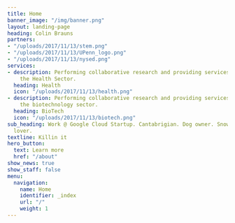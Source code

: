 ```yaml
---
title: Home
banner_image: "/img/banner.png"
layout: landing-page
heading: Colin Brauns
partners:
- "/uploads/2017/11/13/stem.png"
- "/uploads/2017/11/13/UPenn_logo.png"
- "/uploads/2017/11/13/nysed.png"
services:
- description: Performing collaborative research and providing services to support
    the Health Sector.
  heading: Health
  icon: "/uploads/2017/11/13/health.png"
- description: Performing collaborative research and providing services to support
    the biotechnology sector.
  heading: BioTech
  icon: "/uploads/2017/11/13/biotech.png"
sub_heading: Work @ Google Cloud Startup. Cantabrigian. Dog owner. Snowboarder. Island
  lover.
textline: Killin it
hero_button:
  text: Learn more
  href: "/about"
show_news: true
show_staff: false
menu:
  navigation:
    name: Home
    identifier: _index
    url: "/"
    weight: 1
---
```

